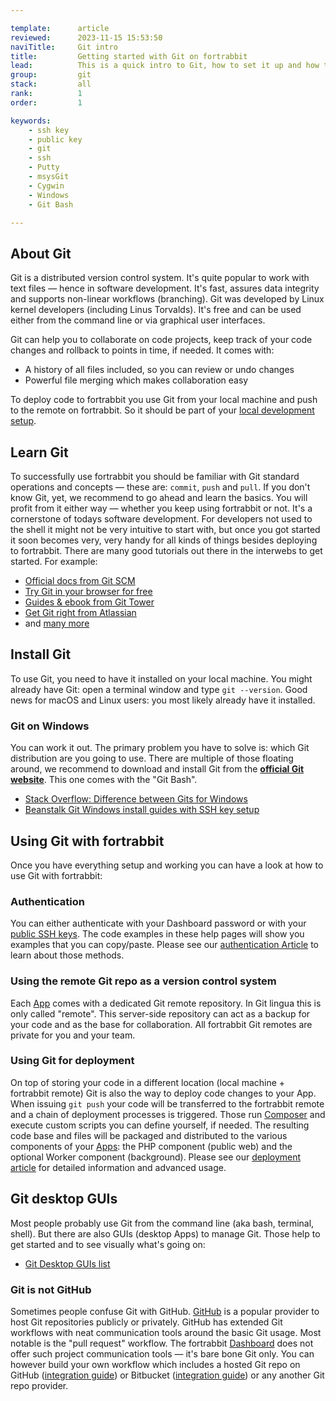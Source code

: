 ```yaml
---

template:      article
reviewed:      2023-11-15 15:53:50
naviTitle:     Git intro
title:         Getting started with Git on fortrabbit
lead:          This is a quick intro to Git, how to set it up and how to use it on fortrabbit.
group:         git
stack:         all
rank:          1
order:         1

keywords:
    - ssh key
    - public key
    - git
    - ssh
    - Putty
    - msysGit
    - Cygwin
    - Windows
    - Git Bash

---
```


## About Git

Git is a distributed version control system. It's quite popular to work with text files — hence in software development. It's fast, assures data integrity and supports non-linear workflows (branching). Git was developed by Linux kernel developers (including Linus Torvalds). It's free and can be used either from the command line or via graphical user interfaces.

Git can help you to collaborate on code projects, keep track of your code changes and rollback to points in time, if needed. It comes with:

* A history of all files included, so you can review or undo changes
* Powerful file merging which makes collaboration easy

To deploy code to fortrabbit you use Git from your local machine and push to the remote on fortrabbit. So it should be part of your [local development setup](local-development).


## Learn Git

To successfully use fortrabbit you should be familiar with Git standard operations and concepts — these are: `commit`, `push` and `pull`. If you don't know Git, yet, we recommend to go ahead and learn the basics. You will profit from it either way — whether you keep using fortrabbit or not. It's a cornerstone of todays software development. For developers not used to the shell it might not be very intuitive to start with, but once you got started it soon becomes very, very handy for all kinds of things besides deploying to fortrabbit. There are many good tutorials out there in the interwebs to get started. For example:

* [Official docs from Git SCM](https://git-scm.com/doc)
* [Try Git in your browser for free](https://try.github.io/levels/1/challenges/1)
* [Guides & ebook from Git Tower](https://www.git-tower.com/learn/)
* [Get Git right from Atlassian](https://www.atlassian.com/git/)
* and [many more](http://lmgtfy.com/?q=learn+git)



## Install Git

To use Git, you need to have it installed on your local machine. You might already have Git: open a terminal window and type `git --version`. Good news for macOS and Linux users: you most likely already have it installed.

### Git on Windows

You can work it out. The primary problem you have to solve is: which Git distribution are you going to use. There are multiple of those floating around, we recommend to download and install Git from the **[official Git website](https://git-scm.com/downloads)**. This one comes with the "Git Bash".

* [Stack Overflow: Difference between Gits for Windows](http://stackoverflow.com/questions/22310007/differences-between-git-scm-msysgit-git-for-windows)
* [Beanstalk Git Windows install guides with SSH key setup](http://guides.beanstalkapp.com/version-control/git-on-windows.html#installing-Git)



## Using Git with fortrabbit

Once you have everything setup and working you can have a look at how to use Git with fortrabbit:

### Authentication

You can either authenticate with your Dashboard password or with your [public SSH keys](/ssh-keys). The code examples in these help pages will show you examples that you can copy/paste. Please see our [authentication Article](/access-methods) to learn about those methods. 


### Using the remote Git repo as a version control system

Each [App](app) comes with a dedicated Git remote repository. In Git lingua this is only called "remote". This server-side repository can act as a backup for your code and as the base for collaboration. All fortrabbit Git remotes are private for you and your team.


### Using Git for deployment

On top of storing your code in a different location (local machine + fortrabbit remote) Git is also the way to deploy code changes to your App. When issuing `git push` your code will be transferred to the fortrabbit remote and a chain of deployment processes is triggered. Those run [Composer](https://getcomposer.org/) and execute custom scripts you can define yourself, if needed. The resulting code base and files will be packaged and distributed to the various components of your [Apps](app): the PHP component (public web) and the optional Worker component (background). Please see our [deployment article](deployment) for detailed information and advanced usage.


## Git desktop GUIs

Most people probably use Git from the command line (aka bash, terminal, shell). But there are also GUIs (desktop Apps) to manage Git. Those help to get started and to see visually what's going on:

* [Git Desktop GUIs list](https://git-scm.com/downloads/guis)


### Git is not GitHub

Sometimes people confuse Git with GitHub. [GitHub](https://github.com) is a popular provider to host Git repositories publicly or privately. GitHub has extended Git workflows with neat communication tools around the basic Git usage. Most notable is the "pull request" workflow. The fortrabbit [Dashboard](dashboard) does not offer such project communication tools — it's bare bone Git only. You can however build your own workflow which includes a hosted Git repo on GitHub ([integration guide](/github)) or Bitbucket ([integration guide](/bitbucket)) or any another Git repo provider.
